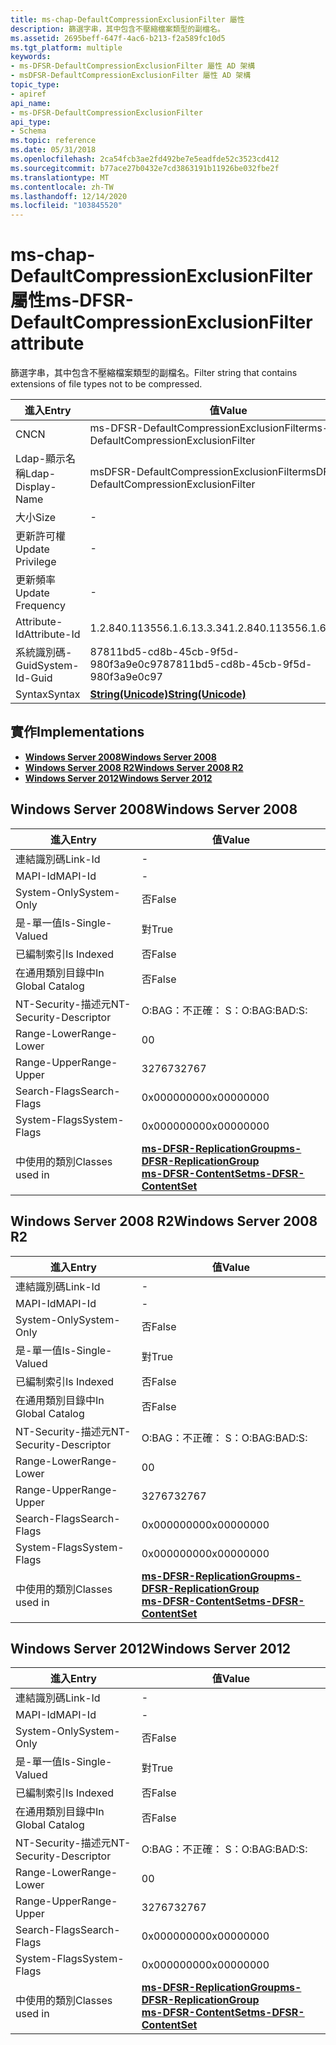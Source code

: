 ```yaml
---
title: ms-chap-DefaultCompressionExclusionFilter 屬性
description: 篩選字串，其中包含不壓縮檔案類型的副檔名。
ms.assetid: 2695beff-647f-4ac6-b213-f2a589fc10d5
ms.tgt_platform: multiple
keywords:
- ms-DFSR-DefaultCompressionExclusionFilter 屬性 AD 架構
- msDFSR-DefaultCompressionExclusionFilter 屬性 AD 架構
topic_type:
- apiref
api_name:
- ms-DFSR-DefaultCompressionExclusionFilter
api_type:
- Schema
ms.topic: reference
ms.date: 05/31/2018
ms.openlocfilehash: 2ca54fcb3ae2fd492be7e5eadfde52c3523cd412
ms.sourcegitcommit: b77ace27b0432e7cd3863191b11926be032fbe2f
ms.translationtype: MT
ms.contentlocale: zh-TW
ms.lasthandoff: 12/14/2020
ms.locfileid: "103845520"
---
```

# <a name="ms-dfsr-defaultcompressionexclusionfilter-attribute"></a><span data-ttu-id="93998-105">ms-chap-DefaultCompressionExclusionFilter 屬性</span><span class="sxs-lookup"><span data-stu-id="93998-105">ms-DFSR-DefaultCompressionExclusionFilter attribute</span></span>

<span data-ttu-id="93998-106">篩選字串，其中包含不壓縮檔案類型的副檔名。</span><span class="sxs-lookup"><span data-stu-id="93998-106">Filter string that contains extensions of file types not to be compressed.</span></span>



| <span data-ttu-id="93998-107">進入</span><span class="sxs-lookup"><span data-stu-id="93998-107">Entry</span></span> | <span data-ttu-id="93998-108">值</span><span class="sxs-lookup"><span data-stu-id="93998-108">Value</span></span> |
|-------------------|---------------------------------------------|
| <span data-ttu-id="93998-109">CN</span><span class="sxs-lookup"><span data-stu-id="93998-109">CN</span></span>                | <span data-ttu-id="93998-110">ms-DFSR-DefaultCompressionExclusionFilter</span><span class="sxs-lookup"><span data-stu-id="93998-110">ms-DFSR-DefaultCompressionExclusionFilter</span></span>   |
| <span data-ttu-id="93998-111">Ldap-顯示名稱</span><span class="sxs-lookup"><span data-stu-id="93998-111">Ldap-Display-Name</span></span> | <span data-ttu-id="93998-112">msDFSR-DefaultCompressionExclusionFilter</span><span class="sxs-lookup"><span data-stu-id="93998-112">msDFSR-DefaultCompressionExclusionFilter</span></span>    |
| <span data-ttu-id="93998-113">大小</span><span class="sxs-lookup"><span data-stu-id="93998-113">Size</span></span>              | \-                                          |
| <span data-ttu-id="93998-114">更新許可權</span><span class="sxs-lookup"><span data-stu-id="93998-114">Update Privilege</span></span>  | \-                                          |
| <span data-ttu-id="93998-115">更新頻率</span><span class="sxs-lookup"><span data-stu-id="93998-115">Update Frequency</span></span>  | \-                                          |
| <span data-ttu-id="93998-116">Attribute-Id</span><span class="sxs-lookup"><span data-stu-id="93998-116">Attribute-Id</span></span>      | <span data-ttu-id="93998-117">1.2.840.113556.1.6.13.3.34</span><span class="sxs-lookup"><span data-stu-id="93998-117">1.2.840.113556.1.6.13.3.34</span></span>                  |
| <span data-ttu-id="93998-118">系統識別碼-Guid</span><span class="sxs-lookup"><span data-stu-id="93998-118">System-Id-Guid</span></span>    | <span data-ttu-id="93998-119">87811bd5-cd8b-45cb-9f5d-980f3a9e0c97</span><span class="sxs-lookup"><span data-stu-id="93998-119">87811bd5-cd8b-45cb-9f5d-980f3a9e0c97</span></span>        |
| <span data-ttu-id="93998-120">Syntax</span><span class="sxs-lookup"><span data-stu-id="93998-120">Syntax</span></span>            | [<span data-ttu-id="93998-121">**String(Unicode)**</span><span class="sxs-lookup"><span data-stu-id="93998-121">**String(Unicode)**</span></span>](s-string-unicode.md) |



## <a name="implementations"></a><span data-ttu-id="93998-122">實作</span><span class="sxs-lookup"><span data-stu-id="93998-122">Implementations</span></span>

-   [<span data-ttu-id="93998-123">**Windows Server 2008**</span><span class="sxs-lookup"><span data-stu-id="93998-123">**Windows Server 2008**</span></span>](#windows-server-2008)
-   [<span data-ttu-id="93998-124">**Windows Server 2008 R2**</span><span class="sxs-lookup"><span data-stu-id="93998-124">**Windows Server 2008 R2**</span></span>](#windows-server-2008-r2)
-   [<span data-ttu-id="93998-125">**Windows Server 2012**</span><span class="sxs-lookup"><span data-stu-id="93998-125">**Windows Server 2012**</span></span>](#windows-server-2012)

## <a name="windows-server-2008"></a><span data-ttu-id="93998-126">Windows Server 2008</span><span class="sxs-lookup"><span data-stu-id="93998-126">Windows Server 2008</span></span>



| <span data-ttu-id="93998-127">進入</span><span class="sxs-lookup"><span data-stu-id="93998-127">Entry</span></span> | <span data-ttu-id="93998-128">值</span><span class="sxs-lookup"><span data-stu-id="93998-128">Value</span></span> |
|------------------------|---------------------------------------------------------------------------------------------------------------------------------------|
| <span data-ttu-id="93998-129">連結識別碼</span><span class="sxs-lookup"><span data-stu-id="93998-129">Link-Id</span></span>                | \-                                                                                                                                    |
| <span data-ttu-id="93998-130">MAPI-Id</span><span class="sxs-lookup"><span data-stu-id="93998-130">MAPI-Id</span></span>                | \-                                                                                                                                    |
| <span data-ttu-id="93998-131">System-Only</span><span class="sxs-lookup"><span data-stu-id="93998-131">System-Only</span></span>            | <span data-ttu-id="93998-132">否</span><span class="sxs-lookup"><span data-stu-id="93998-132">False</span></span>                                                                                                                                 |
| <span data-ttu-id="93998-133">是-單一值</span><span class="sxs-lookup"><span data-stu-id="93998-133">Is-Single-Valued</span></span>       | <span data-ttu-id="93998-134">對</span><span class="sxs-lookup"><span data-stu-id="93998-134">True</span></span>                                                                                                                                  |
| <span data-ttu-id="93998-135">已編制索引</span><span class="sxs-lookup"><span data-stu-id="93998-135">Is Indexed</span></span>             | <span data-ttu-id="93998-136">否</span><span class="sxs-lookup"><span data-stu-id="93998-136">False</span></span>                                                                                                                                 |
| <span data-ttu-id="93998-137">在通用類別目錄中</span><span class="sxs-lookup"><span data-stu-id="93998-137">In Global Catalog</span></span>      | <span data-ttu-id="93998-138">否</span><span class="sxs-lookup"><span data-stu-id="93998-138">False</span></span>                                                                                                                                 |
| <span data-ttu-id="93998-139">NT-Security-描述元</span><span class="sxs-lookup"><span data-stu-id="93998-139">NT-Security-Descriptor</span></span> | <span data-ttu-id="93998-140">O:BAG：不正確： S：</span><span class="sxs-lookup"><span data-stu-id="93998-140">O:BAG:BAD:S:</span></span>                                                                                                                          |
| <span data-ttu-id="93998-141">Range-Lower</span><span class="sxs-lookup"><span data-stu-id="93998-141">Range-Lower</span></span>            | <span data-ttu-id="93998-142">0</span><span class="sxs-lookup"><span data-stu-id="93998-142">0</span></span>                                                                                                                                     |
| <span data-ttu-id="93998-143">Range-Upper</span><span class="sxs-lookup"><span data-stu-id="93998-143">Range-Upper</span></span>            | <span data-ttu-id="93998-144">32767</span><span class="sxs-lookup"><span data-stu-id="93998-144">32767</span></span>                                                                                                                                 |
| <span data-ttu-id="93998-145">Search-Flags</span><span class="sxs-lookup"><span data-stu-id="93998-145">Search-Flags</span></span>           | <span data-ttu-id="93998-146">0x00000000</span><span class="sxs-lookup"><span data-stu-id="93998-146">0x00000000</span></span>                                                                                                                            |
| <span data-ttu-id="93998-147">System-Flags</span><span class="sxs-lookup"><span data-stu-id="93998-147">System-Flags</span></span>           | <span data-ttu-id="93998-148">0x00000000</span><span class="sxs-lookup"><span data-stu-id="93998-148">0x00000000</span></span>                                                                                                                            |
| <span data-ttu-id="93998-149">中使用的類別</span><span class="sxs-lookup"><span data-stu-id="93998-149">Classes used in</span></span>        | [<span data-ttu-id="93998-150">**ms-DFSR-ReplicationGroup**</span><span class="sxs-lookup"><span data-stu-id="93998-150">**ms-DFSR-ReplicationGroup**</span></span>](c-msdfsr-replicationgroup.md)<br/> [<span data-ttu-id="93998-151">**ms-DFSR-ContentSet**</span><span class="sxs-lookup"><span data-stu-id="93998-151">**ms-DFSR-ContentSet**</span></span>](c-msdfsr-contentset.md)<br/> |



## <a name="windows-server-2008-r2"></a><span data-ttu-id="93998-152">Windows Server 2008 R2</span><span class="sxs-lookup"><span data-stu-id="93998-152">Windows Server 2008 R2</span></span>



| <span data-ttu-id="93998-153">進入</span><span class="sxs-lookup"><span data-stu-id="93998-153">Entry</span></span> | <span data-ttu-id="93998-154">值</span><span class="sxs-lookup"><span data-stu-id="93998-154">Value</span></span> |
|------------------------|---------------------------------------------------------------------------------------------------------------------------------------|
| <span data-ttu-id="93998-155">連結識別碼</span><span class="sxs-lookup"><span data-stu-id="93998-155">Link-Id</span></span>                | \-                                                                                                                                    |
| <span data-ttu-id="93998-156">MAPI-Id</span><span class="sxs-lookup"><span data-stu-id="93998-156">MAPI-Id</span></span>                | \-                                                                                                                                    |
| <span data-ttu-id="93998-157">System-Only</span><span class="sxs-lookup"><span data-stu-id="93998-157">System-Only</span></span>            | <span data-ttu-id="93998-158">否</span><span class="sxs-lookup"><span data-stu-id="93998-158">False</span></span>                                                                                                                                 |
| <span data-ttu-id="93998-159">是-單一值</span><span class="sxs-lookup"><span data-stu-id="93998-159">Is-Single-Valued</span></span>       | <span data-ttu-id="93998-160">對</span><span class="sxs-lookup"><span data-stu-id="93998-160">True</span></span>                                                                                                                                  |
| <span data-ttu-id="93998-161">已編制索引</span><span class="sxs-lookup"><span data-stu-id="93998-161">Is Indexed</span></span>             | <span data-ttu-id="93998-162">否</span><span class="sxs-lookup"><span data-stu-id="93998-162">False</span></span>                                                                                                                                 |
| <span data-ttu-id="93998-163">在通用類別目錄中</span><span class="sxs-lookup"><span data-stu-id="93998-163">In Global Catalog</span></span>      | <span data-ttu-id="93998-164">否</span><span class="sxs-lookup"><span data-stu-id="93998-164">False</span></span>                                                                                                                                 |
| <span data-ttu-id="93998-165">NT-Security-描述元</span><span class="sxs-lookup"><span data-stu-id="93998-165">NT-Security-Descriptor</span></span> | <span data-ttu-id="93998-166">O:BAG：不正確： S：</span><span class="sxs-lookup"><span data-stu-id="93998-166">O:BAG:BAD:S:</span></span>                                                                                                                          |
| <span data-ttu-id="93998-167">Range-Lower</span><span class="sxs-lookup"><span data-stu-id="93998-167">Range-Lower</span></span>            | <span data-ttu-id="93998-168">0</span><span class="sxs-lookup"><span data-stu-id="93998-168">0</span></span>                                                                                                                                     |
| <span data-ttu-id="93998-169">Range-Upper</span><span class="sxs-lookup"><span data-stu-id="93998-169">Range-Upper</span></span>            | <span data-ttu-id="93998-170">32767</span><span class="sxs-lookup"><span data-stu-id="93998-170">32767</span></span>                                                                                                                                 |
| <span data-ttu-id="93998-171">Search-Flags</span><span class="sxs-lookup"><span data-stu-id="93998-171">Search-Flags</span></span>           | <span data-ttu-id="93998-172">0x00000000</span><span class="sxs-lookup"><span data-stu-id="93998-172">0x00000000</span></span>                                                                                                                            |
| <span data-ttu-id="93998-173">System-Flags</span><span class="sxs-lookup"><span data-stu-id="93998-173">System-Flags</span></span>           | <span data-ttu-id="93998-174">0x00000000</span><span class="sxs-lookup"><span data-stu-id="93998-174">0x00000000</span></span>                                                                                                                            |
| <span data-ttu-id="93998-175">中使用的類別</span><span class="sxs-lookup"><span data-stu-id="93998-175">Classes used in</span></span>        | [<span data-ttu-id="93998-176">**ms-DFSR-ReplicationGroup**</span><span class="sxs-lookup"><span data-stu-id="93998-176">**ms-DFSR-ReplicationGroup**</span></span>](c-msdfsr-replicationgroup.md)<br/> [<span data-ttu-id="93998-177">**ms-DFSR-ContentSet**</span><span class="sxs-lookup"><span data-stu-id="93998-177">**ms-DFSR-ContentSet**</span></span>](c-msdfsr-contentset.md)<br/> |



## <a name="windows-server-2012"></a><span data-ttu-id="93998-178">Windows Server 2012</span><span class="sxs-lookup"><span data-stu-id="93998-178">Windows Server 2012</span></span>



| <span data-ttu-id="93998-179">進入</span><span class="sxs-lookup"><span data-stu-id="93998-179">Entry</span></span> | <span data-ttu-id="93998-180">值</span><span class="sxs-lookup"><span data-stu-id="93998-180">Value</span></span> |
|------------------------|---------------------------------------------------------------------------------------------------------------------------------------|
| <span data-ttu-id="93998-181">連結識別碼</span><span class="sxs-lookup"><span data-stu-id="93998-181">Link-Id</span></span>                | \-                                                                                                                                    |
| <span data-ttu-id="93998-182">MAPI-Id</span><span class="sxs-lookup"><span data-stu-id="93998-182">MAPI-Id</span></span>                | \-                                                                                                                                    |
| <span data-ttu-id="93998-183">System-Only</span><span class="sxs-lookup"><span data-stu-id="93998-183">System-Only</span></span>            | <span data-ttu-id="93998-184">否</span><span class="sxs-lookup"><span data-stu-id="93998-184">False</span></span>                                                                                                                                 |
| <span data-ttu-id="93998-185">是-單一值</span><span class="sxs-lookup"><span data-stu-id="93998-185">Is-Single-Valued</span></span>       | <span data-ttu-id="93998-186">對</span><span class="sxs-lookup"><span data-stu-id="93998-186">True</span></span>                                                                                                                                  |
| <span data-ttu-id="93998-187">已編制索引</span><span class="sxs-lookup"><span data-stu-id="93998-187">Is Indexed</span></span>             | <span data-ttu-id="93998-188">否</span><span class="sxs-lookup"><span data-stu-id="93998-188">False</span></span>                                                                                                                                 |
| <span data-ttu-id="93998-189">在通用類別目錄中</span><span class="sxs-lookup"><span data-stu-id="93998-189">In Global Catalog</span></span>      | <span data-ttu-id="93998-190">否</span><span class="sxs-lookup"><span data-stu-id="93998-190">False</span></span>                                                                                                                                 |
| <span data-ttu-id="93998-191">NT-Security-描述元</span><span class="sxs-lookup"><span data-stu-id="93998-191">NT-Security-Descriptor</span></span> | <span data-ttu-id="93998-192">O:BAG：不正確： S：</span><span class="sxs-lookup"><span data-stu-id="93998-192">O:BAG:BAD:S:</span></span>                                                                                                                          |
| <span data-ttu-id="93998-193">Range-Lower</span><span class="sxs-lookup"><span data-stu-id="93998-193">Range-Lower</span></span>            | <span data-ttu-id="93998-194">0</span><span class="sxs-lookup"><span data-stu-id="93998-194">0</span></span>                                                                                                                                     |
| <span data-ttu-id="93998-195">Range-Upper</span><span class="sxs-lookup"><span data-stu-id="93998-195">Range-Upper</span></span>            | <span data-ttu-id="93998-196">32767</span><span class="sxs-lookup"><span data-stu-id="93998-196">32767</span></span>                                                                                                                                 |
| <span data-ttu-id="93998-197">Search-Flags</span><span class="sxs-lookup"><span data-stu-id="93998-197">Search-Flags</span></span>           | <span data-ttu-id="93998-198">0x00000000</span><span class="sxs-lookup"><span data-stu-id="93998-198">0x00000000</span></span>                                                                                                                            |
| <span data-ttu-id="93998-199">System-Flags</span><span class="sxs-lookup"><span data-stu-id="93998-199">System-Flags</span></span>           | <span data-ttu-id="93998-200">0x00000000</span><span class="sxs-lookup"><span data-stu-id="93998-200">0x00000000</span></span>                                                                                                                            |
| <span data-ttu-id="93998-201">中使用的類別</span><span class="sxs-lookup"><span data-stu-id="93998-201">Classes used in</span></span>        | [<span data-ttu-id="93998-202">**ms-DFSR-ReplicationGroup**</span><span class="sxs-lookup"><span data-stu-id="93998-202">**ms-DFSR-ReplicationGroup**</span></span>](c-msdfsr-replicationgroup.md)<br/> [<span data-ttu-id="93998-203">**ms-DFSR-ContentSet**</span><span class="sxs-lookup"><span data-stu-id="93998-203">**ms-DFSR-ContentSet**</span></span>](c-msdfsr-contentset.md)<br/> |



 

 





